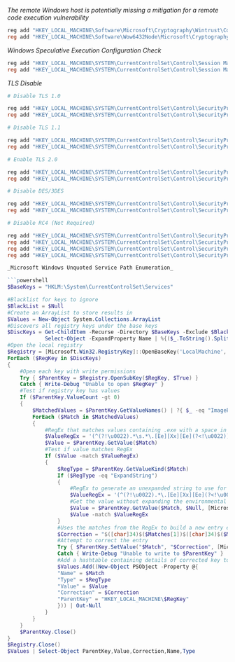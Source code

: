_The remote Windows host is potentially missing a mitigation for a remote code execution vulnerability_

```powershell
reg add "HKEY_LOCAL_MACHINE\Software\Microsoft\Cryptography\Wintrust\Config" /f /v EnableCertPaddingCheck /t Reg_DWORD /d 1
reg add "HKEY_LOCAL_MACHINE\Software\Wow6432Node\Microsoft\Cryptography\Wintrust\Config" /f /v EnableCertPaddingCheck /t Reg_DWORD /d 1

```

_Windows Speculative Execution Configuration Check_

```powershell
reg add "HKEY_LOCAL_MACHINE\SYSTEM\CurrentControlSet\Control\Session Manager\Memory Management" /f /v FeatureSettingsOverride /t REG_DWORD /d 72
reg add "HKEY_LOCAL_MACHINE\SYSTEM\CurrentControlSet\Control\Session Manager\Memory Management" /f /v FeatureSettingsOverrideMask /t REG_DWORD /d 3
```

_TLS Disable_

```powershell
# Disable TLS 1.0

reg add "HKEY_LOCAL_MACHINE\SYSTEM\CurrentControlSet\Control\SecurityProviders\SCHANNEL\Protocols\TLS 1.0\Server" /f /v DisabledByDefault /t Reg_DWORD /d 1
reg add "HKEY_LOCAL_MACHINE\SYSTEM\CurrentControlSet\Control\SecurityProviders\SCHANNEL\Protocols\TLS 1.0\Server" /f /v Enabled /t Reg_DWORD /d 0

# Disable TLS 1.1

reg add "HKEY_LOCAL_MACHINE\SYSTEM\CurrentControlSet\Control\SecurityProviders\SCHANNEL\Protocols\TLS 1.1\Server" /f /v DisabledByDefault /t Reg_DWORD /d 1
reg add "HKEY_LOCAL_MACHINE\SYSTEM\CurrentControlSet\Control\SecurityProviders\SCHANNEL\Protocols\TLS 1.1\Server" /f /v Enabled /t Reg_DWORD /d 0

# Enable TLS 2.0

reg add "HKEY_LOCAL_MACHINE\SYSTEM\CurrentControlSet\Control\SecurityProviders\SCHANNEL\Protocols\TLS 1.2\Server" /f /v DisabledByDefault /t Reg_DWORD /d 0
reg add "HKEY_LOCAL_MACHINE\SYSTEM\CurrentControlSet\Control\SecurityProviders\SCHANNEL\Protocols\TLS 1.2\Server" /f /v Enabled /t Reg_DWORD /d 4294967295

# Disable DES/3DES

reg add "HKEY_LOCAL_MACHINE\SYSTEM\CurrentControlSet\Control\SecurityProviders\SCHANNEL\Ciphers\DES 56/56" /f /v Enabled /t Reg_DWORD /d 0
reg add "HKEY_LOCAL_MACHINE\SYSTEM\CurrentControlSet\Control\SecurityProviders\SCHANNEL\Ciphers\Triple DES 168" /f /v Enabled /t Reg_DWORD /d 0

# Disable RC4 (Not Required)

reg add "HKEY_LOCAL_MACHINE\SYSTEM\CurrentControlSet\Control\SecurityProviders\SCHANNEL\Ciphers\RC4 128/128" /f /v Enabled /t Reg_DWORD /d 0
reg add "HKEY_LOCAL_MACHINE\SYSTEM\CurrentControlSet\Control\SecurityProviders\SCHANNEL\Ciphers\RC4 40/128" /f /v Enabled /t Reg_DWORD /d 0
reg add "HKEY_LOCAL_MACHINE\SYSTEM\CurrentControlSet\Control\SecurityProviders\SCHANNEL\Ciphers\RC4 56/128" /f /v Enabled /t Reg_DWORD /d 0
reg add "HKEY_LOCAL_MACHINE\SYSTEM\CurrentControlSet\Control\SecurityProviders\SCHANNEL\Ciphers\RC4 64/128" /f /v Enabled /t Reg_DWORD /d 0```

_Microsoft Windows Unquoted Service Path Enumeration_

```powershell
$BaseKeys = "HKLM:\System\CurrentControlSet\Services"

#Blacklist for keys to ignore
$BlackList = $Null
#Create an ArrayList to store results in
$Values = New-Object System.Collections.ArrayList
#Discovers all registry keys under the base keys
$DiscKeys = Get-ChildItem -Recurse -Directory $BaseKeys -Exclude $BlackList -ErrorAction SilentlyContinue |
            Select-Object -ExpandProperty Name | %{($_.ToString().Split('\') | Select-Object -Skip 1) -join '\'}
#Open the local registry
$Registry = [Microsoft.Win32.RegistryKey]::OpenBaseKey('LocalMachine', 'Default')
ForEach ($RegKey in $DiscKeys)
{
    #Open each key with write permissions
    Try { $ParentKey = $Registry.OpenSubKey($RegKey, $True) }
    Catch { Write-Debug "Unable to open $RegKey" }
    #Test if registry key has values
    If ($ParentKey.ValueCount -gt 0)
    {
        $MatchedValues = $ParentKey.GetValueNames() | ?{ $_ -eq "ImagePath" -or $_ -eq "UninstallString" }
        ForEach ($Match in $MatchedValues)
        {
            #RegEx that matches values containing .exe with a space in the exe path and no double quote encapsulation
            $ValueRegEx = '(^(?!\u0022).*\s.*\.[Ee][Xx][Ee](?<!\u0022))(.*$)'
            $Value = $ParentKey.GetValue($Match)
            #Test if value matches RegEx
            If ($Value -match $ValueRegEx)
            {
                $RegType = $ParentKey.GetValueKind($Match)
                If ($RegType -eq "ExpandString")
                {
                    #RegEx to generate an unexpanded string to use for correcting
                    $ValueRegEx = '(^(?!\u0022).*\.[Ee][Xx][Ee](?<!\u0022))(.*$)'
                    #Get the value without expanding the environmental names
                    $Value = $ParentKey.GetValue($Match, $Null, [Microsoft.Win32.RegistryValueOptions]::DoNotExpandEnvironmentNames)
                    $Value -match $ValueRegEx
                }
                #Uses the matches from the RegEx to build a new entry encapsulating the exe path with double quotes
                $Correction = "$([char]34)$($Matches[1])$([char]34)$($Matches[2])"
                #Attempt to correct the entry
                Try { $ParentKey.SetValue("$Match", "$Correction", [Microsoft.Win32.RegistryValueKind]::$RegType) }
                Catch { Write-Debug "Unable to write to $ParentKey" }
                #Add a hashtable containing details of corrected key to ArrayList
                $Values.Add((New-Object PSObject -Property @{
                "Name" = $Match
                "Type" = $RegType
                "Value" = $Value
                "Correction" = $Correction
                "ParentKey" = "HKEY_LOCAL_MACHINE\$RegKey"
                })) | Out-Null
            }
        }
    }
    $ParentKey.Close()
}
$Registry.Close()
$Values | Select-Object ParentKey,Value,Correction,Name,Type
```

